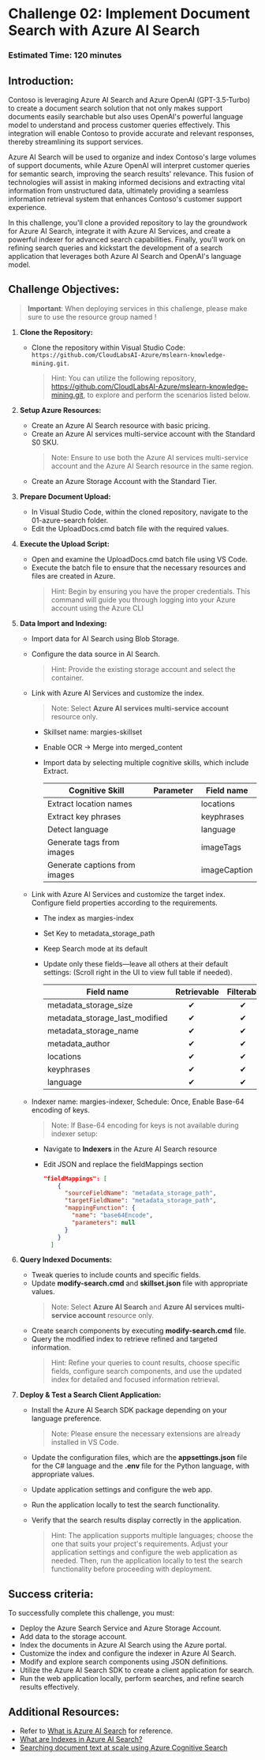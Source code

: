 # Challenge 02: Implement Document Search with Azure AI Search

### Estimated Time: 120 minutes

## Introduction:

Contoso is leveraging Azure AI Search and Azure OpenAI (GPT-3.5-Turbo) to create a document search solution that not only makes support documents easily searchable but also uses OpenAI's powerful language model to understand and process customer queries effectively. This integration will enable Contoso to provide accurate and relevant responses, thereby streamlining its support services.

Azure AI Search will be used to organize and index Contoso's large volumes of support documents, while Azure OpenAI will interpret customer queries for semantic search, improving the search results' relevance. This fusion of technologies will assist in making informed decisions and extracting vital information from unstructured data, ultimately providing a seamless information retrieval system that enhances Contoso's customer support experience.

In this challenge, you'll clone a provided repository to lay the groundwork for Azure AI Search, integrate it with Azure AI Services, and create a powerful indexer for advanced search capabilities. Finally, you'll work on refining search queries and kickstart the development of a search application that leverages both Azure AI Search and OpenAI's language model.

## Challenge Objectives:

> **Important**: When deploying services in this challenge, please make sure to use the resource group named **<inject key="Resource Group Name"/>** !

1. **Clone the Repository:**
   - Clone the repository within Visual Studio Code: `https://github.com/CloudLabsAI-Azure/mslearn-knowledge-mining.git`.
     > Hint: You can utilize the following repository, https://github.com/CloudLabsAI-Azure/mslearn-knowledge-mining.git, to explore and perform the scenarios listed below.

2. **Setup Azure Resources:**
   - Create an Azure AI Search resource with basic pricing.
   - Create an Azure AI services multi-service account with the Standard S0 SKU.
      > Note: Ensure to use both the Azure AI services multi-service account and the Azure AI Search resource in the same region.     
   - Create an Azure Storage Account with the Standard Tier.

3. **Prepare Document Upload:**
   - In Visual Studio Code, within the cloned repository, navigate to the 01-azure-search folder.
   - Edit the UploadDocs.cmd batch file with the required values.

4. **Execute the Upload Script:**
   - Open and examine the UploadDocs.cmd batch file using VS Code.
   - Execute the batch file to ensure that the necessary resources and files are created in Azure.
     > Hint: Begin by ensuring you have the proper credentials. This command will guide you through logging into your Azure account using the Azure CLI

5. **Data Import and Indexing:**
   - Import data for AI Search using Blob Storage.
   - Configure the data source in AI Search.
      > Hint: Provide the existing storage account and select the container.
   - Link with Azure AI Services and customize the index.
      > Note: Select **Azure AI services multi-service account** resource only.
      - Skillset name: margies-skillset
      - Enable OCR → Merge into merged_content
      - Import data by selecting multiple cognitive skills, which include Extract.
   
        | Cognitive Skill | Parameter | Field name |
        | --------------- | ---------- | ---------- |
        | Extract location names | | locations |
        | Extract key phrases | | keyphrases |
        | Detect language | | language |
        | Generate tags from images | | imageTags |
        | Generate captions from images | | imageCaption |
   -  Link with Azure AI Services and customize the target index. Configure field properties according to the requirements.
      - The index as margies-index  
      - Set Key to metadata_storage_path
      - Keep Search mode at its default
      - Update only these fields—leave all others at their default settings: (Scroll right in the UI to view full table if needed).
     
          | Field name | Retrievable | Filterable | Sortable | Facetable | Searchable |
          | ---------- | ----------- | ---------- | -------- | --------- | ---------- |
          | metadata_storage_size | &nbsp;&nbsp;&nbsp;&nbsp;&nbsp;&nbsp;&#10004; | &nbsp;&nbsp;&nbsp;&nbsp;&nbsp;&nbsp;&#10004; | &nbsp;&nbsp;&nbsp;&nbsp;&nbsp;&nbsp;&#10004; | | |
          | metadata_storage_last_modified | &nbsp;&nbsp;&nbsp;&nbsp;&nbsp;&nbsp;&#10004; | &nbsp;&nbsp;&nbsp;&nbsp;&nbsp;&nbsp;&#10004; | &nbsp;&nbsp;&nbsp;&nbsp;&nbsp;&nbsp;&#10004; | | |
          | metadata_storage_name | &nbsp;&nbsp;&nbsp;&nbsp;&nbsp;&nbsp;&#10004; | &nbsp;&nbsp;&nbsp;&nbsp;&nbsp;&nbsp;&#10004; | &nbsp;&nbsp;&nbsp;&nbsp;&nbsp;&nbsp;&#10004; | | &nbsp;&nbsp;&nbsp;&nbsp;&nbsp;&nbsp;&#10004; |
          | metadata_author | &nbsp;&nbsp;&nbsp;&nbsp;&nbsp;&nbsp;&#10004; | &nbsp;&nbsp;&nbsp;&nbsp;&nbsp;&nbsp;&#10004; | &nbsp;&nbsp;&nbsp;&nbsp;&nbsp;&nbsp;&#10004; | &nbsp;&nbsp;&nbsp;&nbsp;&nbsp;&nbsp;&#10004; | &nbsp;&nbsp;&nbsp;&nbsp;&nbsp;&nbsp;&#10004; |
          | locations | &nbsp;&nbsp;&nbsp;&nbsp;&nbsp;&nbsp;&#10004; | &nbsp;&nbsp;&nbsp;&nbsp;&nbsp;&nbsp;&#10004; | | | &nbsp;&nbsp;&nbsp;&nbsp;&nbsp;&nbsp;&#10004; |
          | keyphrases | &nbsp;&nbsp;&nbsp;&nbsp;&nbsp;&nbsp;&#10004; | &nbsp;&nbsp;&nbsp;&nbsp;&nbsp;&nbsp;&#10004; | | | &nbsp;&nbsp;&nbsp;&nbsp;&nbsp;&nbsp;&#10004; |
          | language | &nbsp;&nbsp;&nbsp;&nbsp;&nbsp;&nbsp;&#10004; | &nbsp;&nbsp;&nbsp;&nbsp;&nbsp;&nbsp;&#10004; | | | &nbsp;&nbsp;&nbsp;&nbsp;&nbsp;&nbsp;&#10004; |

   -  Indexer name: margies-indexer, Schedule: Once, Enable Base-64 encoding of keys.

       > Note: If Base-64 encoding for keys is not available during indexer setup:
         
         - Navigate to **Indexers** in the Azure AI Search resource
         - Edit JSON and replace the fieldMappings section

              ```json
              "fieldMappings": [
                  {
                    "sourceFieldName": "metadata_storage_path",
                    "targetFieldName": "metadata_storage_path",
                    "mappingFunction": {
                      "name": "base64Encode",
                      "parameters": null
                    }
                  }
                ]
              ```
                 
7. **Query Indexed Documents:**
   - Tweak queries to include counts and specific fields.
   - Update **modify-search.cmd** and **skillset.json** file with appropriate values.
      > Note: Select **Azure AI Search** and **Azure AI services multi-service account** resource only.
   - Create search components by executing **modify-search.cmd** file.
   - Query the modified index to retrieve refined and targeted information.
     > Hint: Refine your queries to count results, choose specific fields, configure search components, and use the updated index for detailed and focused information 
       retrieval.

8. **Deploy & Test a Search Client Application:**
   - Install the Azure AI Search SDK package depending on your language preference.
      > Note: Please ensure the necessary extensions are already installed in VS Code.
   - Update the configuration files, which are the **appsettings.json** file for the C# language and the **.env** file for the Python language, with appropriate values.  
   - Update application settings and configure the web app.
   - Run the application locally to test the search functionality.
   - Verify that the search results display correctly in the application.
      > Hint: The application supports multiple languages; choose the one that suits your project's requirements. Adjust your application settings and configure the web application as needed. Then, run the application locally to test the search functionality before proceeding with deployment. 

     <validation step="e5e712e9-b444-4d98-b535-330d56d7e714" />
   
## Success criteria:

To successfully complete this challenge, you must:

   - Deploy the Azure Search Service and Azure Storage Account.
   - Add data to the storage account.
   - Index the documents in Azure AI Search using the Azure portal.
   - Customize the index and configure the indexer in Azure AI Search.
   - Modify and explore search components using JSON definitions.
   - Utilize the Azure AI Search SDK to create a client application for search.
   - Run the web application locally, perform searches, and refine search results effectively.

## Additional Resources:

- Refer to [What is Azure AI Search](https://learn.microsoft.com/en-us/azure/search/search-what-is-azure-search) for reference.
- [What are Indexes in Azure AI Search?](https://learn.microsoft.com/en-us/azure/search/search-what-is-an-index)
- [Searching document text at scale using Azure Cognitive Search](https://benalexkeen.com/searching-document-text-at-scale-using-azure-cognitive-search/)
